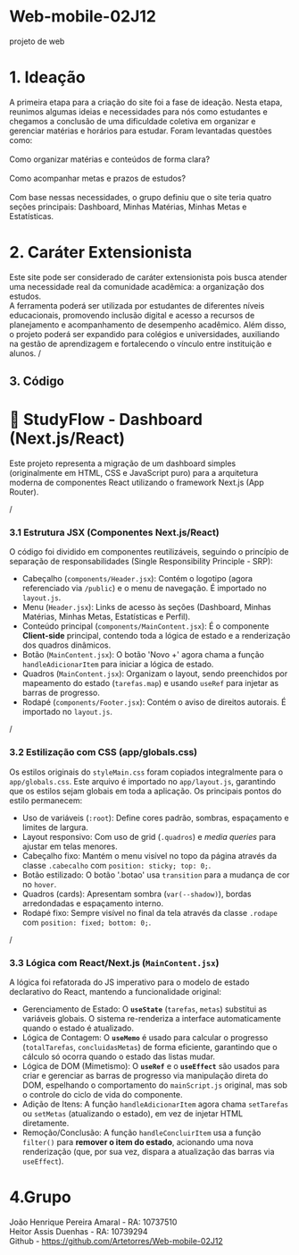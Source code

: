 # Web-mobile-02J12
projeto de web

# 1. Ideação
A primeira etapa para a criação do site foi a fase de ideação. Nesta etapa, reunimos
algumas ideias e necessidades para nós como estudantes e chegamos a conclusão de uma
dificuldade coletiva em organizar e gerenciar matérias e horários para estudar.
Foram levantadas questões como:\
\
Como organizar matérias e conteúdos de forma clara?\
\
Como acompanhar metas e prazos de estudos?\
\
Com base nessas necessidades, o grupo definiu que o site teria quatro seções principais:
Dashboard, Minhas Matérias, Minhas Metas e Estatísticas.

# 2. Caráter Extensionista
Este site pode ser considerado de caráter extensionista pois busca atender uma
necessidade real da comunidade acadêmica: a organização dos estudos.\
A ferramenta poderá ser utilizada por estudantes de diferentes níveis educacionais, promovendo inclusão
digital e acesso a recursos de planejamento e acompanhamento de desempenho
acadêmico.
Além disso, o projeto poderá ser expandido para colégios e universidades, auxiliando na
gestão de aprendizagem e fortalecendo o vínculo entre instituição e alunos.
/
## 3. Código
# 🚀 StudyFlow - Dashboard (Next.js/React)

Este projeto representa a migração de um dashboard simples (originalmente em HTML, CSS e JavaScript puro) para a arquitetura moderna de componentes React utilizando o framework Next.js (App Router).



/
### 3.1 Estrutura JSX (Componentes Next.js/React)

O código foi dividido em componentes reutilizáveis, seguindo o princípio de separação de responsabilidades (Single Responsibility Principle - SRP):
* Cabeçalho (`components/Header.jsx`): Contém o logotipo (agora referenciado via `/public`) e o menu de navegação. É importado no `layout.js`.
* Menu (`Header.jsx`): Links de acesso às seções (Dashboard, Minhas Matérias, Minhas Metas, Estatísticas e Perfil).
* Conteúdo principal (`components/MainContent.jsx`): É o componente **Client-side** principal, contendo toda a lógica de estado e a renderização dos quadros dinâmicos.
* Botão (`MainContent.jsx`): O botão 'Novo +' agora chama a função `handleAdicionarItem` para iniciar a lógica de estado.
* Quadros (`MainContent.jsx`): Organizam o layout, sendo preenchidos por mapeamento do estado (`tarefas.map`) e usando `useRef` para injetar as barras de progresso.
* Rodapé (`components/Footer.jsx`): Contém o aviso de direitos autorais. É importado no `layout.js`.

/
### 3.2 Estilização com CSS (app/globals.css)

Os estilos originais do `styleMain.css` foram copiados integralmente para o `app/globals.css`. Este arquivo é importado no `app/layout.js`, garantindo que os estilos sejam globais em toda a aplicação. Os principais pontos do estilo permanecem:
* Uso de variáveis (`:root`): Define cores padrão, sombras, espaçamento e limites de largura.
* Layout responsivo: Com uso de grid (`.quadros`) e *media queries* para ajustar em telas menores.
* Cabeçalho fixo: Mantém o menu visível no topo da página através da classe `.cabecalho` com `position: sticky; top: 0;`.
* Botão estilizado: O botão '.botao' usa `transition` para a mudança de cor no `hover`.
* Quadros (cards): Apresentam sombra (`var(--shadow)`), bordas arredondadas e espaçamento interno.
* Rodapé fixo: Sempre visível no final da tela através da classe `.rodape` com `position: fixed; bottom: 0;`.

/
### 3.3 Lógica com React/Next.js (`MainContent.jsx`)

A lógica foi refatorada do JS imperativo para o modelo de estado declarativo do React, mantendo a funcionalidade original:
* Gerenciamento de Estado: O **`useState`** (`tarefas`, `metas`) substitui as variáveis globais. O sistema re-renderiza a interface automaticamente quando o estado é atualizado.
* Lógica de Contagem: O **`useMemo`** é usado para calcular o progresso (`totalTarefas`, `concluidasMetas`) de forma eficiente, garantindo que o cálculo só ocorra quando o estado das listas mudar.
* Lógica de DOM (Mimetismo): O **`useRef`** e o **`useEffect`** são usados para criar e gerenciar as barras de progresso via manipulação direta do DOM, espelhando o comportamento do `mainScript.js` original, mas sob o controle do ciclo de vida do componente.
* Adição de Itens: A função `handleAdicionarItem` agora chama `setTarefas` ou `setMetas` (atualizando o estado), em vez de injetar HTML diretamente.
* Remoção/Conclusão: A função `handleConcluirItem` usa a função `filter()` para **remover o item do estado**, acionando uma nova renderização (que, por sua vez, dispara a atualização das barras via `useEffect`).

# 4.Grupo
João Henrique Pereira Amaral - RA: 10737510\
Heitor Assis Duenhas - RA: 10739294\
Github - https://github.com/Artetorres/Web-mobile-02J12
